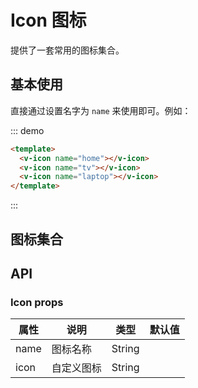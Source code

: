 # Icon 图标

提供了一套常用的图标集合。

## 基本使用

直接通过设置名字为 `name` 来使用即可。例如：

::: demo 

``` html
<template>
  <v-icon name="home"></v-icon> 
  <v-icon name="tv"></v-icon> 
  <v-icon name="laptop"></v-icon>
</template>
```
:::

## 图标集合

<e-icon-list></e-icon-list>

## API

### Icon props

| 属性     | 说明          | 类型    | 默认值  |
| -------- | ------------ | ------- | ------- |
| name     | 图标名称 | String  |        |
| icon     | 自定义图标     | String  |      |
